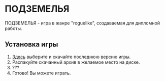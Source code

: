 # ПОДЗЕМЕЛЬЯ
ПОДЗЕМЕЛЬЯ - игра в жанре "roguelike", создаваемая для дипломной работы.
## Установка игры
1. [Здесь](https://github.com/TheSund/UNDERCROFTS/releases "Да-да, сюда!") выберите и скачайте последнюю версию игры.
2. Распакуйте скачанный архив в желаемое место на диске.
3. ???
4. Готово! Вы можете играть.
